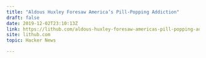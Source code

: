 ```yaml
---
title: "Aldous Huxley Foresaw America’s Pill-Popping Addiction"
draft: false
date: 2019-12-02T23:10:13Z
link: https://lithub.com/aldous-huxley-foresaw-americas-pill-popping-addiction-with-eerie-accuracy/?utm_medium=RSS&utm_source=hune
site: lithub.com
topic: Hacker News  

---
```

